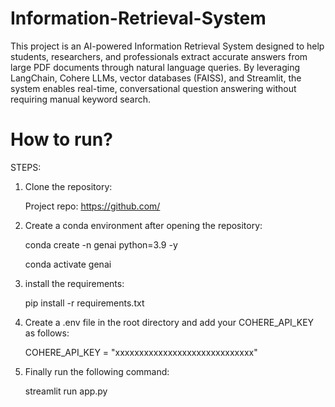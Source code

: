 # Information-Retrieval-System

This project is an AI-powered Information Retrieval System designed to help students, researchers, and professionals extract accurate answers from large PDF documents through natural language queries. By leveraging LangChain, Cohere LLMs, vector databases (FAISS), and Streamlit, the system enables real-time, conversational question answering without requiring manual keyword search.

# How to run?

STEPS:

1) Clone the repository:

   Project repo: https://github.com/
2) Create a conda environment after opening the repository:

   conda create -n genai python=3.9 -y

   conda activate genai
3) install the requirements:

   pip install -r requirements.txt

4) Create a .env file in the root directory and add your COHERE_API_KEY as follows:

   COHERE_API_KEY = "xxxxxxxxxxxxxxxxxxxxxxxxxxxxx"
5) Finally run the following command:

   streamlit run app.py
